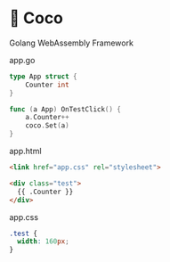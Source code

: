# 🥥 Coco
Golang WebAssembly Framework

app.go

```go
type App struct {
    Counter int
}

func (a App) OnTestClick() {
    a.Counter++
    coco.Set(a)
}
```

app.html

```html
<link href="app.css" rel="stylesheet">

<div class="test">
  {{ .Counter }}
</div>
```

app.css

```css
.test {
  width: 160px;
}
```